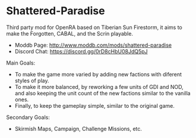 # Shattered-Paradise
Third party mod for OpenRA based on Tiberian Sun Firestorm, it aims to make the Forgotten, CABAL, and the Scrin playable.

*	Moddb Page: http://www.moddb.com/mods/shattered-paradise
*	Discord Chat: https://discord.gg/0rD8cHbU08JdQ5pJ

Main Goals:
*	To make the game more varied by adding new factions with diferent styles of play.
*	To make it more balanced, by reworking a few units of GDI and NOD, and also keeping the unit count of the new
	factions similar to the vanilla ones.
*	Finally, to keep the gameplay simple, similar to the original game.

Secondary Goals:
*	Skirmish Maps, Campaign, Challenge Missions, etc. 
